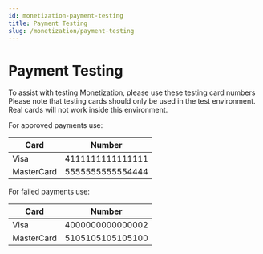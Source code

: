 ```yaml
---
id: monetization-payment-testing
title: Payment Testing
slug: /monetization/payment-testing
---
```


# Payment Testing

To assist with testing Monetization, please use these testing card numbers Please note that testing cards should only be used in the test environment. Real cards will not work inside this environment.

For approved payments use:

| **Card**   | **Number**       |
|------------|------------------|
| Visa       | 4111111111111111 |
| MasterCard | 5555555555554444 |

For failed payments use:

| **Card**   | **Number**       |
|------------|------------------|
| Visa       | 4000000000000002 |
| MasterCard | 5105105105105100 |